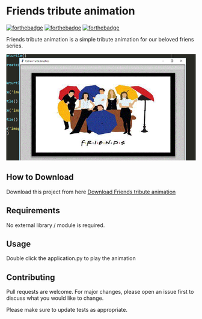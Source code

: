 # Friends tribute animation

[![forthebadge](https://forthebadge.com/images/badges/built-with-love.svg)](https://forthebadge.com)
[![forthebadge](https://forthebadge.com/images/badges/built-with-swag.svg)](https://forthebadge.com)
[![forthebadge](https://forthebadge.com/images/badges/made-with-python.svg)](https://forthebadge.com)

Friends tribute animation is a simple tribute animation for our beloved friens series.

![Alt text](app.png?raw=true "Friends tribute animation")

## How to Download

Download this project from here [Download Friends tribute animation](https://downgit.github.io/#/home?url=https://github.com/pyGuru123/Turtle-Animations/tree/main/Friends%20Intro)

## Requirements

No external library / module is required.

## Usage

Double click the application.py to play the animation


## Contributing
Pull requests are welcome. For major changes, please open an issue first to discuss what you would like to change.

Please make sure to update tests as appropriate.
